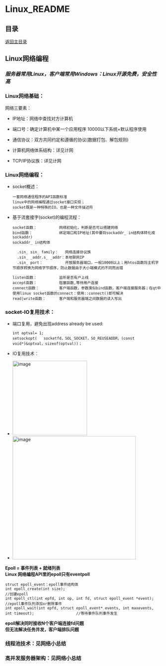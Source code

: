 # Linux_README

## 目录
[返回主目录](https://github.com/NightBonsai/Linux_README/blob/main/README.md)

## Linux网络编程

### *服务器常用Linux，客户端常用Windows：Linux开源免费，安全性高*

### Linux网络基础：
网络三要素：<br>
- IP地址：网络中查找对方计算机
- 端口号：确定计算机中某一个应用程序 10000以下系统+默认程序使用
- 通信协议：双方共同约定和遵循的协议(数据打包、解包规则)

- 计算机网络体系结构：详见计网
- TCP/IP协议族：详见计网

### Linux网络编程：
- socket概述：

      一套网络通信程序的API函数标准
      linux中的网络编程通过socket接口实现；
      socket既是一种特殊的IO，也是一种文件描述符

- 基于流套接字(socket)的编程流程：

      socket函数：          网络初始化，判断是否可以搭建网络
      bind函数：            绑定端口和IP地址(其中要将sockaddr_ in结构体转化成sockaddr)
      sockaddr_ in结构体

        .sin_ sin_ family：   网络连接协议族
        .sin_ _addr.s_ _addr：本地联网IP
        .sin_ port：          开放服务器端口，一般10000以上；用htos函数将主机字节顺序转换为网络字节顺序，防止数据由于大小端模式的不同而出错

      listen函数：          监听是否有户上线
      accept函数：          阻塞函数,等待用户连接
      connect函数：         客户端函数，参数类似bind函数，客户端连接服务器；在qt中使用linux socket函数的connect：使用::connect()即可解决
      read|write函数：      客户端和服务器端之间数据的读入写出

### socket-IO复用技术：
- 端口复用，避免出现address already be used:

      int optval= 1; 
      setsockopt(	socketfd，SOL_SOCKET，SO_REUSEADDR，(const void*)&optval，sizeof(optval))；

- IO复用技术：
- <img width="240" alt="image" src="https://github.com/NightBonsai/Linux_README/assets/107353989/cef826d6-b1c5-4921-bfae-343e5a254022">
- <img width="397" alt="image" src="https://github.com/NightBonsai/Linux_README/assets/107353989/bf1d0114-fa7d-4a6a-a6f5-7c35de7edd48">

**Epoll = 事件列表 + 就绪列表**<br>
**Linux 网络编程API里的epoll只有eventpoll**<br>

    struct epoll_event：epoll事件结构体
    int epoll_create(int size);                                                               //创建epoll
    int epoll_ctl(int epfd, int op, int fd, struct epoll_event *event);                       //epoll事件队列添加or删除事件
    int epoll_wait(int epfd, struct epoll_event* events, int maxevents, int timeout);					//等待事件队列事件发生

**epoll解决同时接收N个客户端连接fd问题**<br>
**但无法解决任务并发，客户端排队问题**<br>

### 线程池技术：见网络小总结
### 高并发服务器架构：见网络小总结
